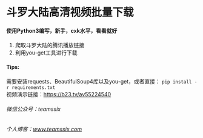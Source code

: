 # 斗罗大陆高清视频批量下载
#### 使用Python3编写，新手，cxk水平，看看就好
1. 爬取斗罗大陆的腾讯播放链接
2. 利用you-get工具进行下载

#### Tips:
需要安装requests、BeautifulSoup4库以及you-get，或者直接：
`pip install -r requirements.txt`  
视频演示链接：https://b23.tv/av55224540  

###### 微信公众号：teamssix
###### 个人博客：www.teamssix.com
